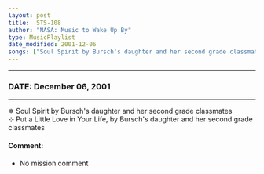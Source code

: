 ```yaml
---
layout: post
title:  STS-108
author: "NASA: Music to Wake Up By"
type: MusicPlaylist
date_modified: 2001-12-06
songs: ["Soul Spirit by Bursch's daughter and her second grade classmates", "Put a Little Love in Your Life, by Bursch's daughter and her second grade classmates"]
---
```


----
### DATE: December 06, 2001
----
✵ Soul Spirit by Bursch's daughter and her second grade classmates  &nbsp;<br />
⊹ Put a Little Love in Your Life, by Bursch's daughter and her second grade classmates

#### Comment:
* No mission comment



<br/>
<center>
	<a target="_blank"
	   href="https://twitter.com/intent/tweet?hashtags=Space,NASA,Playlist,NASAWakeupCalls,SpaceProgram&text={{ page.author}}, '{{ page.songs.first }}' {{ page.title }}, {{ page.date | date: '%B %d, %Y' }}. {{ site.url }}{{ page.url }}&via=nasawakeupcalls"><i class="fab fa-twitter" alt="Tweet this page" style="font-size: 1.3em;"></i></a>
	&nbsp; 	<i class="fas fa-user-astronaut" style="font-size: 1.5em;"></i> &nbsp;
    <a id="custom_amazon_link"
       type="amzn" search="#"
       category="popular music">
    <i class="fab fa-amazon" style="font-size: 1.3em;"></i></a>
</center>

<!-- Randomly resolve an individual entry from a song array -->
<script src="/assets/javascript/seedrandom.min.js"></script>
<script>
  var wake_me_up = ["Soul Spirit by Bursch's daughter and her second grade classmates", "Put a Little Love in Your Life, by Bursch's daughter and her second grade classmates"];
  var prng = new Math.seedrandom();
  function randomSong() {
    song = wake_me_up[Math.floor(Math.random() * wake_me_up.length)];
    var amazon_link = document.getElementById("custom_amazon_link");
    amazon_link.setAttribute("search", song);
  }
  window.onload = randomSong();
</script>
